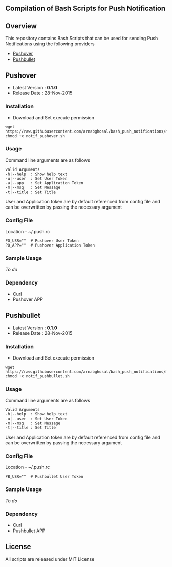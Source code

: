 ## Compilation of Bash Scripts for Push Notification

## Overview
This repository contains Bash Scripts that can be used for sending Push Notifications using the following providers
- [Pushover](https://pushover.net)
- [Pushbullet](https://www.pushbullet.com)

## Pushover
- Latest Version : **0.1.0**
- Release Date : 28-Nov-2015

### Installation
- Download and Set execute permission
```shell
wget https://raw.githubusercontent.com/arnabghosal/bash_push_notifications/master/notif_pushover.sh
chmod +x notif_pushover.sh
```

### Usage
Command line arguments are as follows
```
Valid Arguments
-h|--help  : Show help text
-u|--user  : Set User Token
-a|--app   : Set Application Token
-m|--msg   : Set Message
-t|--title : Set Title
```
User and Application token are by default referenced from config file and can be overwritten by passing the necessary argument

### Config File
Location - ~/.push.rc
```shell
PO_USR=""  # Pushover User Token
PO_APP=""  # Pushover Application Token
```

### Sample Usage
_To do_

### Dependency
- Curl
- Pushover APP

## Pushbullet
- Latest Version : **0.1.0**
- Release Date : 28-Nov-2015

### Installation
- Download and Set execute permission
```shell
wget https://raw.githubusercontent.com/arnabghosal/bash_push_notifications/master/notif_pushover.sh
chmod +x notif_pushbullet.sh
```
### Usage
Command line arguments are as follows
```
Valid Arguments
-h|--help  : Show help text
-u|--user  : Set User Token
-m|--msg   : Set Message
-t|--title : Set Title
```
User and Application token are by default referenced from config file and can be overwritten by passing the necessary argument

### Config File
Location - ~/.push.rc
```shell
PB_USR=""  # Pushbullet User Token
```

### Sample Usage
_To do_

### Dependency
- Curl
- Pushbullet APP

## License
All scripts are released under MIT License
